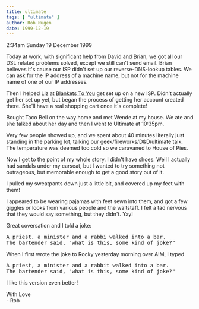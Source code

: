 ```yaml
---
title: ultimate
tags: [ "ultimate" ]
author: Rob Nugen
date: 1999-12-19
---
```


<p class=date>2:34am Sunday 19 December 1999</p>

<p>Today at work, with significant help from David and Brian, we got all our DSL related problems solved, except we still can't send email.  Brian believes it's cause our ISP didn't set up our reverse-DNS-lookup tables.  We can ask for the IP address of a machine name, but not for the machine name of one of our IP addresses.

<p>Then I helped Liz at <a href="http://www.blanketstoyou.com">Blankets To You</a> get set up on a new ISP.  Didn't actually get her set up yet, but began the process of getting her account created there.  She'll have a real shopping cart once it's complete!

<p>Bought Taco Bell on the way home and met Wende at my house.  We ate and she talked about her day and then I went to Ultimate at 10:35pm.

<p>Very few people showed up, and we spent about 40 minutes literally just standing in the parking lot, talking our geek/fireworks/D&D/ultimate talk.  The temperature was deemed too cold so we caravaned to House of Pies.

<p>Now I get to the point of my whole story.  I didn't have shoes.  Well I actually had sandals under my carseat, but I wanted to try something not outrageous, but memorable enough to get a good story out of it.

<p>I pulled my sweatpants down just a little bit, and covered up my feet with them!

<p>I appeared to be wearing pajamas with feet sewn into them, and got a few giggles or looks from various people and the waitstaff.  I felt a tad nervous that they would say something, but they didn't.  Yay!

<p>Great coversation and I told a joke:

<pre>
A priest, a minister and a rabbi walked into a bar.  
The bartender said, "what is this, some kind of joke?"
</pre>

<p>When I first wrote the joke to Rocky yesterday morning over AIM, I typed 

<pre>
A priest, a minister and a rabbit walked into a bar.  
The bartender said, "what is this, some kind of joke?"
</pre>

<p>I like this version even better!

<p>With Love
<br>- Rob
